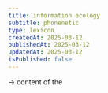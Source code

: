 ```yaml
---
title: information ecology
subtitle: phonenetic
type: lexicon
createdAt: 2025-03-12
publishedAt: 2025-03-12
updatedAt: 2025-03-12
isPublished: false
---
```


→ content of the




